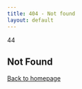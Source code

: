 ```yaml
---
title: 404 - Not found
layout: default
---
```

<div class="notFound">
  <span class="leftNumber">4</span><span class="rightNumber">4</span>
</div>

<div id="intro" class="blackAndWhite">
  <div>
    <h2>Not Found</h2>
  </div>
  <span class="bg-image"></span>

  <a href="http://tahamonfared.github.io" class="back-link">Back to homepage</a>
</div>